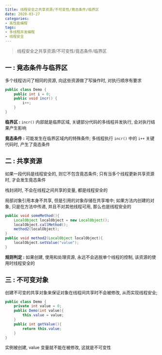 ```yaml
---
title: 线程安全之共享资源/不可变性/竟态条件/临界区
date: 2020-03-27
categories:
- 高性能编程
tags: 
- 多线程并发编程
- 线程安全
---
```




> 线程安全之共享资源/不可变性/竟态条件/临界区



## 一 : 竟态条件与临界区

多个线程访问了相同的资源, 向这些资源做了写操作时, 对执行顺序有要求

```java
public class Demo {
    public int i = 0;
    public void incr() {
        i++;
    }
}
```

**临界区 :** `incr()` 内部就是临界区域, 关键部分代码的多线程并发执行, 会对执行结果产生影响

**竟态条件 :** 可能发生在临界区域内的特殊条件; 多线程执行 `incr()` 中的 `i++` 关键代码时, 产生了竟态条件

## 二 : 共享资源

如果一段代码是线程安全的, 则它不包含竟态条件; 只有当多个线程更新共享资源时, 才会发生竟态条件

栈封闭时, 不会在线程之间共享的变量, 都是线程安全的

局部对象引用本身不共享, 但是引用的对象存储在共享堆中; 如果方法内创建的对象, 只是在方法中传递, 并且不对其他线程可用, 那么也是线程安全的

```java
public void someMethod(){
	LocalObject localObject = new LocalObject();
    localObject.callMethod();
    method2(localObject);
}
public void method2(LocalObject localObject){
    localObject.setValue("value");
}
```

**规则判定 :** 如果创建, 使用和处理资源, 永远不会逃脱单个线程的控制, 该资源的使用时线程安全的

## 三 : 不可变对象

创建不可变的共享对象来保证对象在线程间共享时不会被修改, 从而实现线程安全; 

```java
public class Demo {
    private int value = 0;
    public Demo(int value){
        this.value = value;
    }
    public int getValue(){
        return this.value;
    }
}
```

实例被创建, value 变量就不能在被修改, 这就是不可变性